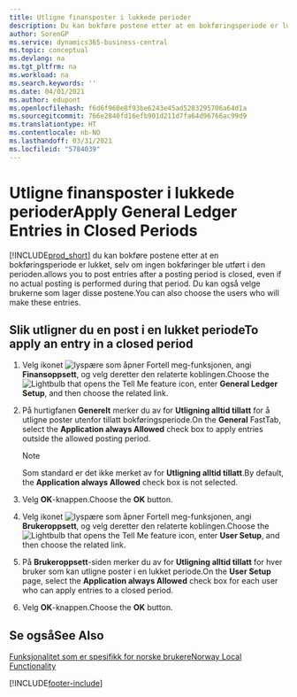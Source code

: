 ```yaml
---
title: Utligne finansposter i lukkede perioder
description: Du kan bokføre postene etter at en bokføringsperiode er lukket, selv om ingen bokføringer ble utført i den perioden.
author: SorenGP
ms.service: dynamics365-business-central
ms.topic: conceptual
ms.devlang: na
ms.tgt_pltfrm: na
ms.workload: na
ms.search.keywords: ''
ms.date: 04/01/2021
ms.author: edupont
ms.openlocfilehash: f6d6f960e8f93be6243e45ad5283295706a64d1a
ms.sourcegitcommit: 766e2840fd16efb901d211d7fa64d96766ac99d9
ms.translationtype: HT
ms.contentlocale: nb-NO
ms.lasthandoff: 03/31/2021
ms.locfileid: "5784039"
---
```

# <a name="apply-general-ledger-entries-in-closed-periods"></a><span data-ttu-id="def5f-103">Utligne finansposter i lukkede perioder</span><span class="sxs-lookup"><span data-stu-id="def5f-103">Apply General Ledger Entries in Closed Periods</span></span>
[!INCLUDE[prod_short](../../includes/prod_short.md)] <span data-ttu-id="def5f-104">du kan bokføre postene etter at en bokføringsperiode er lukket, selv om ingen bokføringer ble utført i den perioden.</span><span class="sxs-lookup"><span data-stu-id="def5f-104">allows you to post entries after a posting period is closed, even if no actual posting is performed during that period.</span></span> <span data-ttu-id="def5f-105">Du kan også velge brukerne som lager disse postene.</span><span class="sxs-lookup"><span data-stu-id="def5f-105">You can also choose the users who will make these entries.</span></span>  

## <a name="to-apply-an-entry-in-a-closed-period"></a><span data-ttu-id="def5f-106">Slik utligner du en post i en lukket periode</span><span class="sxs-lookup"><span data-stu-id="def5f-106">To apply an entry in a closed period</span></span>  

1.  <span data-ttu-id="def5f-107">Velg ikonet ![lyspære som åpner Fortell meg-funksjonen](../../media/ui-search/search_small.png "Fortell hva du vil gjøre"), angi **Finansoppsett**, og velg deretter den relaterte koblingen.</span><span class="sxs-lookup"><span data-stu-id="def5f-107">Choose the ![Lightbulb that opens the Tell Me feature](../../media/ui-search/search_small.png "Tell me what you want to do") icon, enter **General Ledger Setup**, and then choose the related link.</span></span>  
2.  <span data-ttu-id="def5f-108">På hurtigfanen **Generelt** merker du av for **Utligning alltid tillatt** for å utligne poster utenfor tillatt bokføringsperiode.</span><span class="sxs-lookup"><span data-stu-id="def5f-108">On the **General** FastTab, select the **Application always Allowed** check box to apply entries outside the allowed posting period.</span></span>  

    > [!NOTE]  
    >  <span data-ttu-id="def5f-109">Som standard er det ikke merket av for **Utligning alltid tillatt**.</span><span class="sxs-lookup"><span data-stu-id="def5f-109">By default, the **Application always Allowed** check box is not selected.</span></span>  

3.  <span data-ttu-id="def5f-110">Velg **OK**-knappen.</span><span class="sxs-lookup"><span data-stu-id="def5f-110">Choose the **OK** button.</span></span>  
4.  <span data-ttu-id="def5f-111">Velg ikonet ![lyspære som åpner Fortell meg-funksjonen](../../media/ui-search/search_small.png "Fortell hva du vil gjøre"), angi **Brukeroppsett**, og velg deretter den relaterte koblingen.</span><span class="sxs-lookup"><span data-stu-id="def5f-111">Choose the ![Lightbulb that opens the Tell Me feature](../../media/ui-search/search_small.png "Tell me what you want to do") icon, enter **User Setup**, and then choose the related link.</span></span>  
5.  <span data-ttu-id="def5f-112">På **Brukeroppsett**-siden merker du av for **Utligning alltid tillatt** for hver bruker som kan utligne poster i en lukket periode.</span><span class="sxs-lookup"><span data-stu-id="def5f-112">On the **User Setup** page, select the **Application always Allowed** check box for each user who can apply entries to a closed period.</span></span>  
6.  <span data-ttu-id="def5f-113">Velg **OK**-knappen.</span><span class="sxs-lookup"><span data-stu-id="def5f-113">Choose the **OK** button.</span></span>  

## <a name="see-also"></a><span data-ttu-id="def5f-114">Se også</span><span class="sxs-lookup"><span data-stu-id="def5f-114">See Also</span></span>  
[<span data-ttu-id="def5f-115">Funksjonalitet som er spesifikk for norske brukere</span><span class="sxs-lookup"><span data-stu-id="def5f-115">Norway Local Functionality</span></span>](norway-local-functionality.md)


[!INCLUDE[footer-include](../../includes/footer-banner.md)]